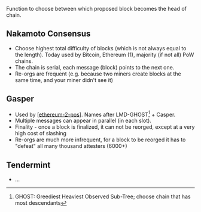 ---
---

Function to choose between which proposed block becomes the head of chain.

## Nakamoto Consensus

- Choose highest total difficulty of blocks (which is not always equal to the length). Today used by Bitcoin, Ethereum (1), majority (if not all) PoW chains.
- The chain is serial, each message (block) points to the next one.
- Re-orgs are frequent (e.g. because two miners create blocks at the same time, and your miner didn't see it)

## Gasper

- Used by [[ethereum-2-pos]]. Names after LMD-GHOST[^1] + Casper.
- Multiple messages can appear in parallel (in each slot).
- Finality - once a block is finalized, it can not be reorged, except at a very high cost of slashing
- Re-orgs are much more infrequent, for a block to be reorged it has to "defeat" all many thousand attesters (6000+)

## Tendermint

- ...

[^1]: GHOST: Greediest Heaviest Observed Sub-Tree; choose chain that has most descendants

[//begin]: # "Autogenerated link references for markdown compatibility"
[ethereum-2-pos]: ethereum-2-pos "ethereum-2-pos"
[//end]: # "Autogenerated link references"
